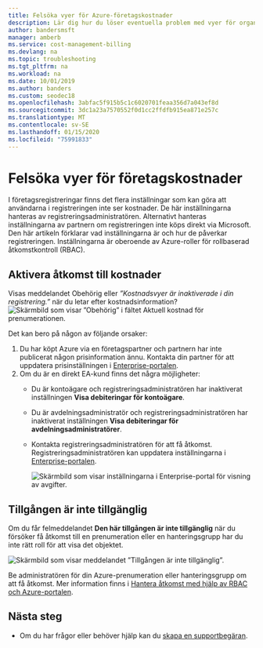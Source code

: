 ```yaml
---
title: Felsöka vyer för Azure-företagskostnader
description: Lär dig hur du löser eventuella problem med vyer för organisationskostnader i Azure-portalen.
author: bandersmsft
manager: amberb
ms.service: cost-management-billing
ms.devlang: na
ms.topic: troubleshooting
ms.tgt_pltfrm: na
ms.workload: na
ms.date: 10/01/2019
ms.author: banders
ms.custom: seodec18
ms.openlocfilehash: 3abfac5f915b5c1c6020701feaa356d7a043ef8d
ms.sourcegitcommit: 3dc1a23a7570552f0d1cc2ffdfb915ea871e257c
ms.translationtype: MT
ms.contentlocale: sv-SE
ms.lasthandoff: 01/15/2020
ms.locfileid: "75991833"
---
```

# <a name="troubleshoot-enterprise-cost-views"></a>Felsöka vyer för företagskostnader

I företagsregistreringar finns det flera inställningar som kan göra att användarna i registreringen inte ser kostnader.  De här inställningarna hanteras av registreringsadministratören. Alternativt hanteras inställningarna av partnern om registreringen inte köps direkt via Microsoft.  Den här artikeln förklarar vad inställningarna är och hur de påverkar registreringen. Inställningarna är oberoende av Azure-roller för rollbaserad åtkomstkontroll (RBAC).

## <a name="enable-access-to-costs"></a>Aktivera åtkomst till kostnader

Visas meddelandet Obehörig eller *”Kostnadsvyer är inaktiverade i din registrering.”* när du letar efter kostnadsinformation?
![Skärmbild som visar ”Obehörig” i fältet Aktuell kostnad för prenumerationen.](./media/enterprise-mgmt-grp-troubleshoot-cost-view/unauthorized.png)

Det kan bero på någon av följande orsaker:

1. Du har köpt Azure via en företagspartner och partnern har inte publicerat någon prisinformation ännu. Kontakta din partner för att uppdatera prisinställningen i [Enterprise-portalen](https://ea.azure.com).
2. Om du är en direkt EA-kund finns det några möjligheter:
    * Du är kontoägare och registreringsadministratören har inaktiverat inställningen **Visa debiteringar för kontoägare**.  
    * Du är avdelningsadministratör och registreringsadministratören har inaktiverat inställningen **Visa debiteringar för avdelningsadministratörer**.
    * Kontakta registreringsadministratören för att få åtkomst. Registreringsadministratören kan uppdatera inställningarna i [Enterprise-portalen](https://ea.azure.com/manage/enrollment).

      ![Skärmbild som visar inställningarna i Enterprise-portal för visning av avgifter.](./media/enterprise-mgmt-grp-troubleshoot-cost-view/ea-portal-settings.png)

## <a name="asset-is-unavailable"></a>Tillgången är inte tillgänglig

Om du får felmeddelandet **Den här tillgången är inte tillgänglig** när du försöker få åtkomst till en prenumeration eller en hanteringsgrupp har du inte rätt roll för att visa det objektet.  

![Skärmbild som visar meddelandet ”Tillgången är inte tillgänglig”.](./media/enterprise-mgmt-grp-troubleshoot-cost-view/asset-not-found.png)

Be administratören för din Azure-prenumeration eller hanteringsgrupp om att få åtkomst. Mer information finns i [Hantera åtkomst med hjälp av RBAC och Azure-portalen](../../role-based-access-control/role-assignments-portal.md).

## <a name="next-steps"></a>Nästa steg
- Om du har frågor eller behöver hjälp kan du [skapa en supportbegäran](https://go.microsoft.com/fwlink/?linkid=2083458).
